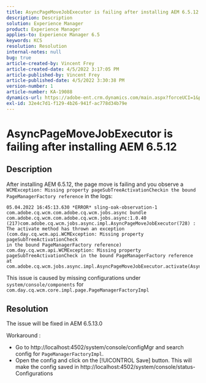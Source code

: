 ```yaml
---
title: AsyncPageMoveJobExecutor is failing after installing AEM 6.5.12
description: Description
solution: Experience Manager
product: Experience Manager
applies-to: Experience Manager 6.5
keywords: KCS
resolution: Resolution
internal-notes: null
bug: true
article-created-by: Vincent Frey
article-created-date: 4/5/2022 3:17:05 PM
article-published-by: Vincent Frey
article-published-date: 4/5/2022 3:30:38 PM
version-number: 1
article-number: KA-19088
dynamics-url: https://adobe-ent.crm.dynamics.com/main.aspx?forceUCI=1&pagetype=entityrecord&etn=knowledgearticle&id=a9c8686e-f3b4-ec11-983f-000d3a5d0d94
exl-id: 32e4c7d1-f129-4b26-941f-ac778d34b79e
---
```

# AsyncPageMoveJobExecutor is failing after installing AEM 6.5.12

## Description


After installing AEM 6.5.12, the page move is failing and you observe a `WCMException: Missing property pageSubTreeActivationCheckin the bound PageManagerFactory reference` in the logs:

```
05.04.2022 16:45:13.630 *ERROR* sling-oak-observation-1 com.adobe.cq.wcm.com.adobe.cq.wcm.jobs.async bundle 
com.adobe.cq.wcm.com.adobe.cq.wcm.jobs.async:1.0.40 (217)com.adobe.cq.wcm.jobs.async.impl.AsyncPageMoveJobExecutor(728) : 
The activate method has thrown an exception (com.day.cq.wcm.api.WCMException: Missing property pageSubTreeActivationCheck
in the bound PageManagerFactory reference)
com.day.cq.wcm.api.WCMException: Missing property pageSubTreeActivationCheck in the bound PageManagerFactory reference
at com.adobe.cq.wcm.jobs.async.impl.AsyncPageMoveJobExecutor.activate(AsyncPageMoveJobExecutor.java:350)
```


This issue is caused by missing configurations under `system/console/components` for `com.day.cq.wcm.core.impl.page.PageManagerFactoryImpl`


## Resolution


The issue will be fixed in AEM 6.5.13.0

Workaround : 
- Go to http://localhost:4502/system/console/configMgr and search config for `PageManagerFactoryImpl`.
- Open the config and click on the [!UICONTROL Save] button. This will make the config saved in http://localhost:4502/system/console/status-Configurations
